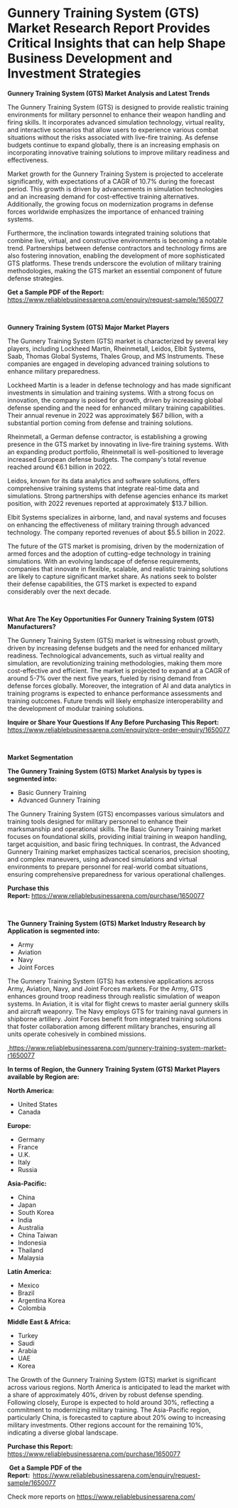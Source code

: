 <p><h1>Gunnery Training System (GTS) Market Research Report Provides Critical Insights that can help Shape Business Development and Investment Strategies</h1></p><p><strong>Gunnery Training System (GTS) Market Analysis and Latest Trends</strong></p>
<p><p>The Gunnery Training System (GTS) is designed to provide realistic training environments for military personnel to enhance their weapon handling and firing skills. It incorporates advanced simulation technology, virtual reality, and interactive scenarios that allow users to experience various combat situations without the risks associated with live-fire training. As defense budgets continue to expand globally, there is an increasing emphasis on incorporating innovative training solutions to improve military readiness and effectiveness.</p><p>Market growth for the Gunnery Training System is projected to accelerate significantly, with expectations of a CAGR of 10.7% during the forecast period. This growth is driven by advancements in simulation technologies and an increasing demand for cost-effective training alternatives. Additionally, the growing focus on modernization programs in defense forces worldwide emphasizes the importance of enhanced training systems. </p><p>Furthermore, the inclination towards integrated training solutions that combine live, virtual, and constructive environments is becoming a notable trend. Partnerships between defense contractors and technology firms are also fostering innovation, enabling the development of more sophisticated GTS platforms. These trends underscore the evolution of military training methodologies, making the GTS market an essential component of future defense strategies.</p></p>
<p><strong>Get a Sample PDF of the Report:&nbsp;</strong> <a href="https://www.reliablebusinessarena.com/enquiry/request-sample/1650077?utm_campaign=1871&utm_medium=2&utm_source=Github&utm_content=ia&utm_term=23032025&utm_id=gunnery-training-system-gts">https://www.reliablebusinessarena.com/enquiry/request-sample/1650077</a></p>
<p>&nbsp;</p>
<p><strong>Gunnery Training System (GTS) Major Market Players</strong></p>
<p><p>The Gunnery Training System (GTS) market is characterized by several key players, including Lockheed Martin, Rheinmetall, Leidos, Elbit Systems, Saab, Thomas Global Systems, Thales Group, and MS Instruments. These companies are engaged in developing advanced training solutions to enhance military preparedness.</p><p>Lockheed Martin is a leader in defense technology and has made significant investments in simulation and training systems. With a strong focus on innovation, the company is poised for growth, driven by increasing global defense spending and the need for enhanced military training capabilities. Their annual revenue in 2022 was approximately $67 billion, with a substantial portion coming from defense and training solutions.</p><p>Rheinmetall, a German defense contractor, is establishing a growing presence in the GTS market by innovating in live-fire training systems. With an expanding product portfolio, Rheinmetall is well-positioned to leverage increased European defense budgets. The company's total revenue reached around €6.1 billion in 2022.</p><p>Leidos, known for its data analytics and software solutions, offers comprehensive training systems that integrate real-time data and simulations. Strong partnerships with defense agencies enhance its market position, with 2022 revenues reported at approximately $13.7 billion.</p><p>Elbit Systems specializes in airborne, land, and naval systems and focuses on enhancing the effectiveness of military training through advanced technology. The company reported revenues of about $5.5 billion in 2022.</p><p>The future of the GTS market is promising, driven by the modernization of armed forces and the adoption of cutting-edge technology in training simulations. With an evolving landscape of defense requirements, companies that innovate in flexible, scalable, and realistic training solutions are likely to capture significant market share. As nations seek to bolster their defense capabilities, the GTS market is expected to expand considerably over the next decade.</p></p>
<p>&nbsp;</p>
<p><strong>What Are The Key Opportunities For Gunnery Training System (GTS) Manufacturers?</strong></p>
<p><p>The Gunnery Training System (GTS) market is witnessing robust growth, driven by increasing defense budgets and the need for enhanced military readiness. Technological advancements, such as virtual reality and simulation, are revolutionizing training methodologies, making them more cost-effective and efficient. The market is projected to expand at a CAGR of around 5-7% over the next five years, fueled by rising demand from defense forces globally. Moreover, the integration of AI and data analytics in training programs is expected to enhance performance assessments and training outcomes. Future trends will likely emphasize interoperability and the development of modular training solutions.</p></p>
<p><strong>Inquire or Share Your Questions If Any Before Purchasing This Report:</strong> <a href="https://www.reliablebusinessarena.com/enquiry/pre-order-enquiry/1650077?utm_campaign=1871&utm_medium=2&utm_source=Github&utm_content=ia&utm_term=23032025&utm_id=gunnery-training-system-gts">https://www.reliablebusinessarena.com/enquiry/pre-order-enquiry/1650077</a></p>
<p>&nbsp;</p>
<p><strong>Market Segmentation</strong></p>
<p><strong>The Gunnery Training System (GTS) Market Analysis by types is segmented into:</strong></p>
<p><ul><li>Basic Gunnery Training</li><li>Advanced Gunnery Training</li></ul></p>
<p><p>The Gunnery Training System (GTS) encompasses various simulators and training tools designed for military personnel to enhance their marksmanship and operational skills. The Basic Gunnery Training market focuses on foundational skills, providing initial training in weapon handling, target acquisition, and basic firing techniques. In contrast, the Advanced Gunnery Training market emphasizes tactical scenarios, precision shooting, and complex maneuvers, using advanced simulations and virtual environments to prepare personnel for real-world combat situations, ensuring comprehensive preparedness for various operational challenges.</p></p>
<p><strong>Purchase this Report:&nbsp;</strong><a href="https://www.reliablebusinessarena.com/purchase/1650077?utm_campaign=1871&utm_medium=2&utm_source=Github&utm_content=ia&utm_term=23032025&utm_id=gunnery-training-system-gts">https://www.reliablebusinessarena.com/purchase/1650077</a></p>
<p>&nbsp;</p>
<p><strong>The Gunnery Training System (GTS) Market Industry Research by Application is segmented into:</strong></p>
<p><ul><li>Army</li><li>Aviation</li><li>Navy</li><li>Joint Forces</li></ul></p>
<p><p>The Gunnery Training System (GTS) has extensive applications across Army, Aviation, Navy, and Joint Forces markets. For the Army, GTS enhances ground troop readiness through realistic simulation of weapon systems. In Aviation, it is vital for flight crews to master aerial gunnery skills and aircraft weaponry. The Navy employs GTS for training naval gunners in shipborne artillery. Joint Forces benefit from integrated training solutions that foster collaboration among different military branches, ensuring all units operate cohesively in combined missions.</p></p>
<p><a href="https://www.reliablebusinessarena.com/gunnery-training-system-market-r1650077?utm_campaign=1871&utm_medium=2&utm_source=Github&utm_content=ia&utm_term=23032025&utm_id=gunnery-training-system-gts">&nbsp;https://www.reliablebusinessarena.com/gunnery-training-system-market-r1650077</a></p>
<p><strong>In terms of Region, the Gunnery Training System (GTS) Market Players available by Region are:</strong></p>
<p>
    <p> <strong> North America: </strong>
        <ul>
            <li>United States</li>
            <li>Canada</li>
        </ul>
        </p> 
    <p> <strong> Europe: </strong>
        <ul>
            <li>Germany</li>
            <li>France</li>
            <li>U.K.</li>
            <li>Italy</li>
            <li>Russia</li>
        </ul>
        </p> 
    <p> <strong> Asia-Pacific: </strong>
        <ul>
            <li>China</li>
            <li>Japan</li>
            <li>South Korea</li>
            <li>India</li>
            <li>Australia</li>
            <li>China Taiwan</li>
            <li>Indonesia</li>
            <li>Thailand</li>
            <li>Malaysia</li>
        </ul>
        </p> 
    <p> <strong> Latin America: </strong>
        <ul>
            <li>Mexico</li>
            <li>Brazil</li>
            <li>Argentina Korea</li>
            <li>Colombia</li>
        </ul>
        </p> 
    <p> <strong> Middle East & Africa: </strong>
        <ul>
            <li>Turkey</li>
            <li>Saudi</li>
            <li>Arabia</li>
            <li>UAE</li>
            <li>Korea</li>
        </ul>
    </p>
    </p>
<p><p>The Growth of the Gunnery Training System (GTS) market is significant across various regions. North America is anticipated to lead the market with a share of approximately 40%, driven by robust defense spending. Following closely, Europe is expected to hold around 30%, reflecting a commitment to modernizing military training. The Asia-Pacific region, particularly China, is forecasted to capture about 20% owing to increasing military investments. Other regions account for the remaining 10%, indicating a diverse global landscape.</p></p>
<p><strong>Purchase this Report: </strong><a href="https://www.reliablebusinessarena.com/purchase/1650077?utm_campaign=1871&utm_medium=2&utm_source=Github&utm_content=ia&utm_term=23032025&utm_id=gunnery-training-system-gts">https://www.reliablebusinessarena.com/purchase/1650077</a></p>
<p>&nbsp;<strong>Get a Sample PDF of the Report:&nbsp;&nbsp;</strong><a href="https://www.reliablebusinessarena.com/enquiry/request-sample/1650077?utm_campaign=1871&utm_medium=2&utm_source=Github&utm_content=ia&utm_term=23032025&utm_id=gunnery-training-system-gts">https://www.reliablebusinessarena.com/enquiry/request-sample/1650077</a></p>
<p><strong></strong></p>
<p>Check more reports on <a href="https://www.reliablebusinessarena.com/?utm_campaign=1871&utm_medium=2&utm_source=Github&utm_content=ia&utm_term=23032025&utm_id=gunnery-training-system-gts">https://www.reliablebusinessarena.com/</a></p>